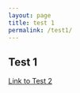 ```yaml
---
layout: page
title: test 1
permalink: /test1/
---
```

## Test 1

[Link to Test 2]({{site.baseurl}}/test2)
